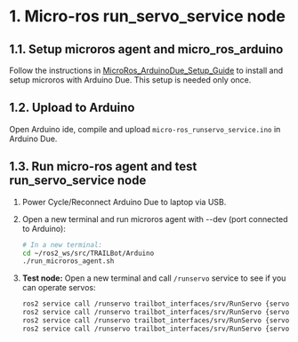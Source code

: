 # 1. Micro-ros run_servo_service node

## 1.1. Setup microros agent and micro_ros_arduino
Follow the instructions in [MicroRos_ArduinoDue_Setup_Guide](MicroRos_ArduinoDue_Setup_Guide.md) to install and setup microros with Arduino Due. This setup is needed only once.

## 1.2. Upload to Arduino
<!-- Copy or Symlink `micro-ros_runservo_service` folder from `TRAILBot/Arduino/` to ` ~/Arduino/`.  -->
Open Arduino ide,  compile and upload `micro-ros_runservo_service.ino` in Arduino Due.

## 1.3. Run micro-ros agent and test run_servo_service node

1. Power Cycle/Reconnect Arduino Due to laptop via USB.

2. Open a new terminal and run microros agent with --dev (port connected to Arduino):

   ```bash
   # In a new terminal:
   cd ~/ros2_ws/src/TRAILBot/Arduino
   ./run_microros_agent.sh
   ```

3. **Test node:** Open a new terminal and call `/runservo` service to see if you can operate servos:
   ```bash
   ros2 service call /runservo trailbot_interfaces/srv/RunServo {servo: 1}
   ros2 service call /runservo trailbot_interfaces/srv/RunServo {servo: 2}
   ros2 service call /runservo trailbot_interfaces/srv/RunServo {servo: 3}
   ros2 service call /runservo trailbot_interfaces/srv/RunServo {servo: 4}
   ```